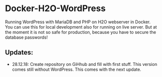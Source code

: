 # Docker-H2O-WordPress
Running WordPress with MariaDB and PHP on H2O webserver in Docker. You can use this for local development also for running on live server. But at the moment it is not so safe for production, because you have to secure the database passwords! 

## Updates:
- 28.12.18: Create repository on GiHhub and fill with first stuff. This version comes still without WordPress. This comes with the next update. 
